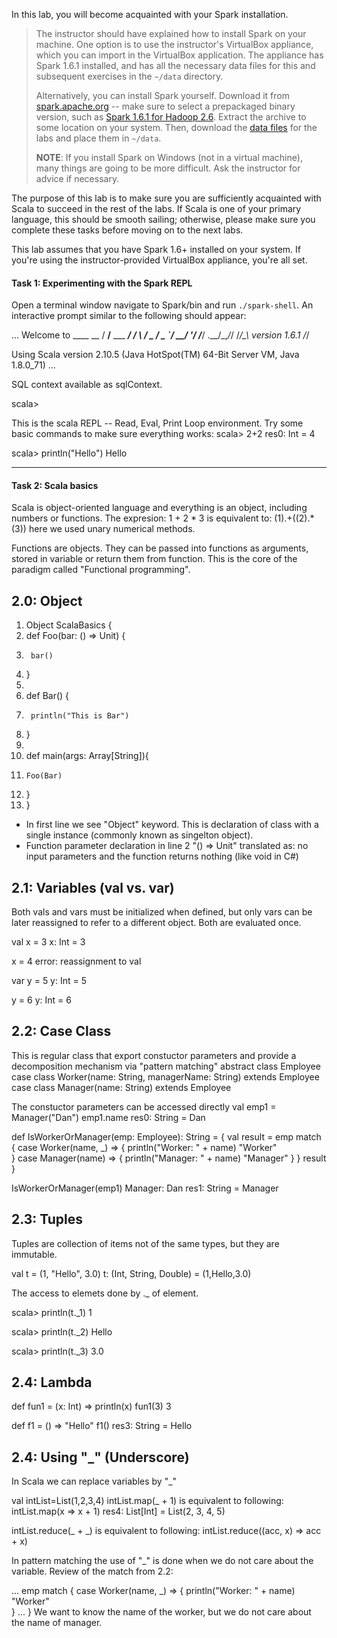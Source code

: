 In this lab, you will become acquainted with your Spark installation.

> The instructor should have explained how to install Spark on your machine. One option is to use the instructor's VirtualBox appliance, which you can import in the VirtualBox application. The appliance has Spark 1.6.1 installed, and has all the necessary data files for this and subsequent exercises in the `~/data` directory.
> 
> Alternatively, you can install Spark yourself. Download it from [spark.apache.org](http://spark.apache.org/downloads.html) -- make sure to select a prepackaged binary version, such as [Spark 1.6.1 for Hadoop 2.6](http://www.apache.org/dyn/closer.lua/spark/spark-1.6.1/spark-1.6.1-bin-hadoop2.6.tgz). Extract the archive to some location on your system. Then, download the [data files](https://www.dropbox.com/s/un1zr1jg6buoe3a/data.zip?dl=0) for the labs and place them in `~/data`.
> 
> **NOTE**: If you install Spark on Windows (not in a virtual machine), many things are going to be more difficult. Ask the instructor for advice if necessary.

The purpose of this lab is to make sure you are sufficiently acquainted with Scala to succeed in the rest of the labs. 
If Scala is one of your primary language, this should be smooth sailing; otherwise, please make sure you complete these 
tasks before moving on to the next labs.

This lab assumes that you have Spark 1.6+ installed on your system. 
If you're using the instructor-provided VirtualBox appliance, you're all set. 



#### Task 1: Experimenting with the Spark REPL

Open a terminal window navigate to Spark/bin and run `./spark-shell`. An interactive prompt similar to the following should appear:

...
Welcome to
      ____              __
     / __/__  ___ _____/ /__
    _\ \/ _ \/ _ `/ __/  '_/
   /___/ .__/\_,_/_/ /_/\_\   version 1.6.1
      /_/

Using Scala version 2.10.5 (Java HotSpot(TM) 64-Bit Server VM, Java 1.8.0_71)
...

SQL context available as sqlContext.

scala>


This is the scala REPL -- Read, Eval, Print Loop environment. Try some basic commands to make sure everything works:
scala> 2+2
res0: Int = 4

scala> println("Hello")
Hello

___

#### Task 2: Scala basics

Scala is object-oriented language and everything is an object, including numbers or functions.
The expresion: 1 + 2 * 3
is equivalent to: (1).+((2).*(3)) here we used unary numerical methods.

Functions are objects. They can be passed into functions as arguments, stored in variable or return them from function.
This is the core of the paradigm called "Functional programming".

## 2.0: Object

1. Object ScalaBasics {
2.	 def Foo(bar: () => Unit) {
3.		bar()
4.	 } 
5.
6.	 def Bar() {
7.	 	println("This is Bar")
8.	 }
9.
10.	 def main(args: Array[String]){
11.	 	Foo(Bar)
12.	 }
13. }

* In first line we see "Object" keyword. This is declaration of class with a single instance (commonly known as singelton object). 
* Function parameter declaration in line 2 "() => Unit" translated as: no input parameters and the function returns nothing (like void in C#)

## 2.1: Variables (val vs. var)

 Both vals and vars must be initialized when defined, but only vars can be later reassigned to refer to a different object. Both are evaluated once.

 val x = 3
 x: Int = 3

 x = 4
 error: reassignment to val

 var y = 5
 y: Int = 5

 y = 6
 y: Int = 6

## 2.2: Case Class

This is regular class that export constuctor parameters and provide a decomposition mechanism via "pattern matching"
 abstract class Employee
 case class Worker(name: String, managerName: String) extends Employee
 case class Manager(name: String) extends Employee

 The constuctor parameters can be accessed directly
 val emp1 = Manager("Dan")
 emp1.name
   res0: String = Dan


 def IsWorkerOrManager(emp: Employee): String = {
 	val result = emp match {
	 	case Worker(name, _) => { 
	 		println("Worker: " + name)
	 		"Worker"		
	 	}
	 	case Manager(name) => {
	 		println("Manager: " + name)
	 		"Manager"
	 	}
	 }
	 result
 }

IsWorkerOrManager(emp1)
Manager: Dan
res1: String = Manager

## 2.3: Tuples

 Tuples are collection of items not of the same types, but they are immutable. 

val t = (1, "Hello", 3.0)
t: (Int, String, Double) = (1,Hello,3.0)

The access to elemets done by ._<index> of element.

scala> println(t._1)
1

scala> println(t._2)
Hello

scala> println(t._3)
3.0

## 2.4: Lambda

def fun1 = (x: Int) => println(x)
fun1(3)
3

def f1 = () => "Hello"
f1()
res3: String = Hello

## 2.4: Using "_" (Underscore)

In Scala we can replace variables by "_"

val intList=List(1,2,3,4)
intList.map(_ + 1) is equivalent to following: 
intList.map(x => x + 1) 
res4: List[Int] = List(2, 3, 4, 5)

intList.reduce(_ + _) is equivalent to following: 
intList.reduce((acc, x) => acc + x)

In pattern matching the use of "_" is done when we do not care about the variable.
Review of the match from 2.2:

...
 	emp match {
	 	case Worker(name, _) => { 
	 		println("Worker: " + name)
	 		"Worker"		
	 	}
	 	...
	 }
We want to know the name of the worker, but we do not care about the name of manager.
